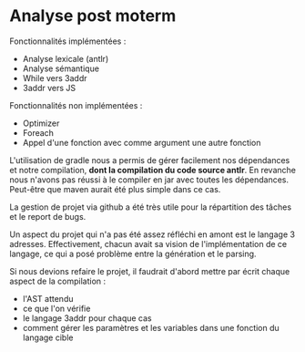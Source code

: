 # Analyse post moterm
Fonctionnalités implémentées :
- Analyse lexicale (antlr)
- Analyse sémantique
- While vers 3addr
- 3addr vers JS

Fonctionnalités non implémentées :
- Optimizer
- Foreach
- Appel d'une fonction avec comme argument une autre fonction

L'utilisation de gradle nous a permis de gérer facilement nos dépendances et notre compilation, **dont la compilation du code source antlr**. En revanche nous n'avons pas réussi à le compiler en jar avec toutes les dépendances. Peut-être que maven aurait été plus simple dans ce cas.

La gestion de projet via github a été très utile pour la répartition des tâches et le report de bugs.

Un aspect du projet qui n'a pas été assez réfléchi en amont est le langage 3 adresses. Effectivement, chacun avait sa vision de l'implémentation de ce langage, ce qui a posé problème entre la génération et le parsing.

Si nous devions refaire le projet, il faudrait d'abord mettre par écrit chaque aspect de la compilation :
- l'AST attendu
- ce que l'on vérifie
- le langage 3addr pour chaque cas
- comment gérer les paramètres et les variables dans une fonction du langage cible